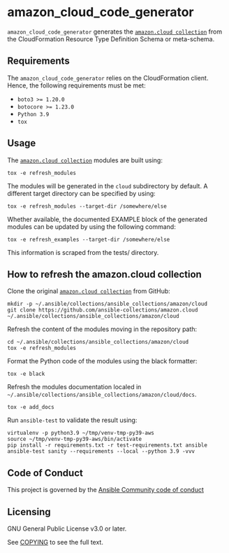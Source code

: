 # amazon_cloud_code_generator

`amazon_cloud_code_generator` generates the [``amazon.cloud collection``](https://github.com/ansible-collections/amazon.cloud) from the CloudFormation Resource Type Definition Schema or meta-schema.

## Requirements

The `amazon_cloud_code_generator` relies on the CloudFormation client. Hence, the following requirements must be met:
- `boto3 >= 1.20.0`
- `botocore >= 1.23.0`
- `Python 3.9`
- `tox`

## Usage

The [``amazon.cloud collection``](https://github.com/ansible-collections/amazon.cloud) modules are built using:

```tox -e refresh_modules```

The modules will be generated in the `cloud` subdirectory by default. A different target directory can be specified by using:

```tox -e refresh_modules --target-dir /somewhere/else```

Whether available, the documented EXAMPLE block of the generated modules can be updated by using the following command:

```tox -e refresh_examples --target-dir /somewhere/else```

This information is scraped from the tests/ directory.

## How to refresh the amazon.cloud collection

Clone the original [``amazon.cloud collection``](https://github.com/ansible-collections/amazon.cloud) from GitHub:
```
mkdir -p ~/.ansible/collections/ansible_collections/amazon/cloud
git clone https://github.com/ansible-collections/amazon.cloud ~/.ansible/collections/ansible_collections/amazon/cloud
```

Refresh the content of the modules moving in the repository path:
```
cd ~/.ansible/collections/ansible_collections/amazon/cloud
tox -e refresh_modules
```
Format the Python code of the modules using the black formatter:

```tox -e black```

Refresh the modules documentation localed in `~/.ansible/collections/ansible_collections/amazon/cloud/docs`.

```tox -e add_docs```

Run `ansible-test` to validate the result using:
```
virtualenv -p python3.9 ~/tmp/venv-tmp-py39-aws
source ~/tmp/venv-tmp-py39-aws/bin/activate
pip install -r requirements.txt -r test-requirements.txt ansible
ansible-test sanity --requirements --local --python 3.9 -vvv
```

## Code of Conduct

This project is governed by the [Ansible Community code of conduct](https://docs.ansible.com/ansible/latest/community/code_of_conduct.html)

## Licensing

GNU General Public License v3.0 or later.

See [COPYING](https://www.gnu.org/licenses/gpl-3.0.txt) to see the full text.
                                                                              